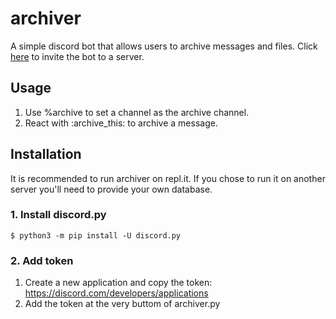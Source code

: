 # archiver
A simple discord bot that allows users to archive messages and files.
Click [here](https://discord.com/oauth2/authorize?client_id=808370491530149928&permissions=1073793088&scope=bot) to invite the bot to a server.

## Usage
1. Use %archive to set a channel as the archive channel.
2. React with :archive_this: to archive a message.

## Installation
It is recommended to run archiver on repl.it. If you chose to run it on another server you'll need to provide your own database.
### 1. Install discord.py
    $ python3 -m pip install -U discord.py
### 2. Add token
1. Create a new application and copy the token: https://discord.com/developers/applications
2. Add the token at the very buttom of archiver.py

